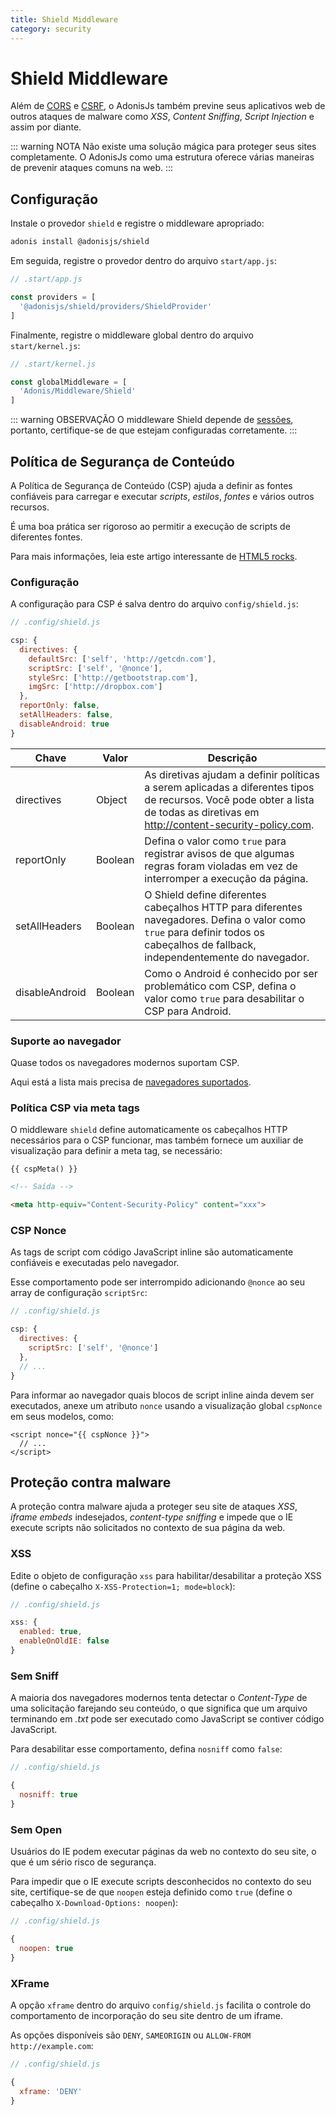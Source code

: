 ```yaml
---
title: Shield Middleware
category: security
---
```


# Shield Middleware

Além de [CORS](/docs/05-Security/04-CORS.md) e [CSRF](/docs/05-Security/05-CSRF-Protection.md), o AdonisJs também previne seus aplicativos web de outros ataques de malware como *XSS*, *Content Sniffing*, *Script Injection* e assim por diante.

::: warning NOTA
Não existe uma solução mágica para proteger seus sites completamente. O AdonisJs como uma estrutura oferece várias maneiras de prevenir ataques comuns na web.
:::

## Configuração
Instale o provedor `shield` e registre o middleware apropriado:

```bash
adonis install @adonisjs/shield
```

Em seguida, registre o provedor dentro do arquivo `start/app.js`:

```js
// .start/app.js

const providers = [
  '@adonisjs/shield/providers/ShieldProvider'
]
```

Finalmente, registre o middleware global dentro do arquivo `start/kernel.js`:

```js
// .start/kernel.js

const globalMiddleware = [
  'Adonis/Middleware/Shield'
]
```

::: warning OBSERVAÇÃO
O middleware Shield depende de [sessões](/docs/04-Basics/07-Sessions.md), portanto, certifique-se de que estejam configuradas corretamente.
:::

## Política de Segurança de Conteúdo

A Política de Segurança de Conteúdo (CSP) ajuda a definir as fontes confiáveis ​​para carregar e executar *scripts*, *estilos*, *fontes* e vários outros recursos.

É uma boa prática ser rigoroso ao permitir a execução de scripts de diferentes fontes.

Para mais informações, leia este artigo interessante de [HTML5 rocks](http://www.html5rocks.com/en/tutorials/security/content-security-policy).

### Configuração
A configuração para CSP é salva dentro do arquivo `config/shield.js`:

```js
// .config/shield.js

csp: {
  directives: {
    defaultSrc: ['self', 'http://getcdn.com'],
    scriptSrc: ['self', '@nonce'],
    styleSrc: ['http://getbootstrap.com'],
    imgSrc: ['http://dropbox.com']
  },
  reportOnly: false,
  setAllHeaders: false,
  disableAndroid: true
}
```

| Chave           | Valor   | Descrição           |
|-----------------|---------|---------------------|
| directives      | Object  | As diretivas ajudam a definir políticas a serem aplicadas a diferentes tipos de recursos. Você pode obter a lista de todas as diretivas em http://content-security-policy.com.  |
| reportOnly      | Boolean | Defina o valor como `true` para registrar avisos de que algumas regras foram violadas em vez de interromper a execução da página.  |
| setAllHeaders   | Boolean | O Shield define diferentes cabeçalhos HTTP para diferentes navegadores. Defina o valor como `true` para definir todos os cabeçalhos de fallback, independentemente do navegador.  |
| disableAndroid  | Boolean | Como o Android é conhecido por ser problemático com CSP, defina o valor como `true` para desabilitar o CSP para Android.  |

### Suporte ao navegador
Quase todos os navegadores modernos suportam CSP.

Aqui está a lista mais precisa de [navegadores suportados](http://caniuse.com/#feat=contentsecuritypolicy).

### Política CSP via meta tags
O middleware `shield` define automaticamente os cabeçalhos HTTP necessários para o CSP funcionar, mas também fornece um auxiliar de visualização para definir a meta tag, se necessário:

```edge
{{ cspMeta() }}
```

```html
<!-- Saída -->

<meta http-equiv="Content-Security-Policy" content="xxx">
```

### CSP Nonce
As tags de script com código JavaScript inline são automaticamente confiáveis ​​e executadas pelo navegador.

Esse comportamento pode ser interrompido adicionando `@nonce` ao seu array de configuração `scriptSrc`:

```js
// .config/shield.js

csp: {
  directives: {
    scriptSrc: ['self', '@nonce']
  },
  // ...
}
```

Para informar ao navegador quais blocos de script inline ainda devem ser executados, anexe um atributo `nonce` usando a visualização global `cspNonce` em seus modelos, como:

```edge
<script nonce="{{ cspNonce }}">
  // ...
</script>
```

## Proteção contra malware
A proteção contra malware ajuda a proteger seu site de ataques *XSS*, *iframe embeds* indesejados, *content-type sniffing* e impede que o IE execute scripts não solicitados no contexto de sua página da web.

### XSS
Edite o objeto de configuração `xss` para habilitar/desabilitar a proteção XSS (define o cabeçalho `X-XSS-Protection=1; mode=block`):

```js
// .config/shield.js

xss: {
  enabled: true,
  enableOnOldIE: false
}
```

### Sem Sniff
A maioria dos navegadores modernos tenta detectar o *Content-Type* de uma solicitação farejando seu conteúdo, o que significa que um arquivo terminando em *.txt* pode ser executado como JavaScript se contiver código JavaScript.

Para desabilitar esse comportamento, defina `nosniff` como `false`:

```js
// .config/shield.js

{
  nosniff: true
}
```

### Sem Open
Usuários do IE podem executar páginas da web no contexto do seu site, o que é um sério risco de segurança.

Para impedir que o IE execute scripts desconhecidos no contexto do seu site, certifique-se de que `noopen` esteja definido como `true` (define o cabeçalho `X-Download-Options: noopen`):

```js
// .config/shield.js

{
  noopen: true
}
```

### XFrame
A opção `xframe` dentro do arquivo `config/shield.js` facilita o controle do comportamento de incorporação do seu site dentro de um iframe.

As opções disponíveis são `DENY`, `SAMEORIGIN` ou `ALLOW-FROM http://example.com`:

```js
// .config/shield.js

{
  xframe: 'DENY'
}
```
